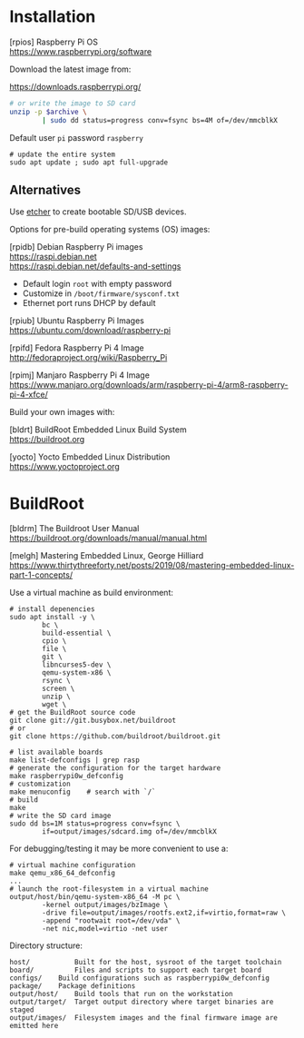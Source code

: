 # Installation

[rpios] Raspberry Pi OS  
<https://www.raspberrypi.org/software>  

Download the latest image from:

<https://downloads.raspberrypi.org/>

```bash
# or write the image to SD card
unzip -p $archive \
        | sudo dd status=progress conv=fsync bs=4M of=/dev/mmcblkX
```

Default user `pi` password `raspberry`

```
# update the entire system
sudo apt update ; sudo apt full-upgrade
```

## Alternatives

Use [etcher](https://etcher.io/) to create bootable SD/USB devices.

Options for pre-build operating systems (OS) images:

[rpidb] Debian Raspberry Pi images  
<https://raspi.debian.net>  
<https://raspi.debian.net/defaults-and-settings> 

* Default login `root` with empty password
* Customize in `/boot/firmware/sysconf.txt`
* Ethernet port runs DHCP by default

[rpiub] Ubuntu Raspberry Pi Images  
<https://ubuntu.com/download/raspberry-pi>

[rpifd] Fedora Raspberry Pi 4 Image  
<http://fedoraproject.org/wiki/Raspberry_Pi>

[rpimj] Manjaro Raspberry Pi 4 Image  
<https://www.manjaro.org/downloads/arm/raspberry-pi-4/arm8-raspberry-pi-4-xfce/>

Build your own images with:

[bldrt] BuildRoot Embedded Linux Build System  
<https://buildroot.org>

[yocto] Yocto Embedded Linux Distribution  
<https://www.yoctoproject.org>



# BuildRoot

[bldrm] The Buildroot User Manual  
<https://buildroot.org/downloads/manual/manual.html>

[melgh] Mastering Embedded Linux, George Hilliard  
<https://www.thirtythreeforty.net/posts/2019/08/mastering-embedded-linux-part-1-concepts/>

Use a virtual machine as build environment:

```shell
# install depenencies
sudo apt install -y \
        bc \
        build-essential \
        cpio \
        file \
        git \
        libncurses5-dev \
        qemu-system-x86 \
        rsync \
        screen \
        unzip \
        wget \
# get the BuildRoot source code
git clone git://git.busybox.net/buildroot
# or
git clone https://github.com/buildroot/buildroot.git
```

```shell
# list available boards
make list-defconfigs | grep rasp
# generate the configuration for the target hardware
make raspberrypi0w_defconfig
# customization
make menuconfig    # search with `/`
# build
make
# write the SD card image
sudo dd bs=1M status=progress conv=fsync \
        if=output/images/sdcard.img of=/dev/mmcblkX
```

For debugging/testing it may be more convenient to use a:

```shell
# virtual machine configuration
make qemu_x86_64_defconfig
...
# launch the root-filesystem in a virtual machine
output/host/bin/qemu-system-x86_64 -M pc \
        -kernel output/images/bzImage \
        -drive file=output/images/rootfs.ext2,if=virtio,format=raw \
        -append "rootwait root=/dev/vda" \
        -net nic,model=virtio -net user
```



Directory structure:

```shell
host/           Built for the host, sysroot of the target toolchain
board/	        Files and scripts to support each target board
configs/	Build configurations such as raspberrypi0w_defconfig
package/	Package definitions
output/host/	Build tools that run on the workstation
output/target/	Target output directory where target binaries are staged
output/images/	Filesystem images and the final firmware image are emitted here
```
